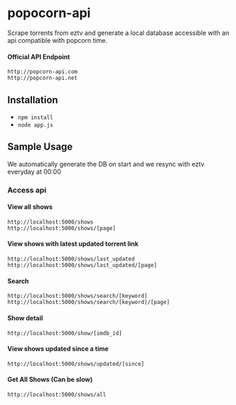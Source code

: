 # popocorn-api

Scrape torrents from eztv and generate a local database accessible with an api compatible with popcorn time.

#### Official API Endpoint
	http://popcorn-api.com
	http://popcorn-api.net

## Installation

* `npm install`
* `node app.js`

## Sample Usage

We automatically generate the DB on start and we resync with eztv everyday at 00:00

### Access api

#### View all shows
 	http://localhost:5000/shows
 	http://localhost:5000/shows/[page]

#### View shows with latest updated torrent link
 	http://localhost:5000/shows/last_updated
 	http://localhost:5000/shows/last_updated/[page]

#### Search
	http://localhost:5000/shows/search/[keyword]
	http://localhost:5000/shows/search/[keyword]/[page]

#### Show detail
	http://localhost:5000/show/[imdb_id]

#### View shows updated since a time
	http://localhost:5000/shows/updated/[since]

#### Get All Shows (Can be slow)
	http://localhost:5000/shows/all

	
    
